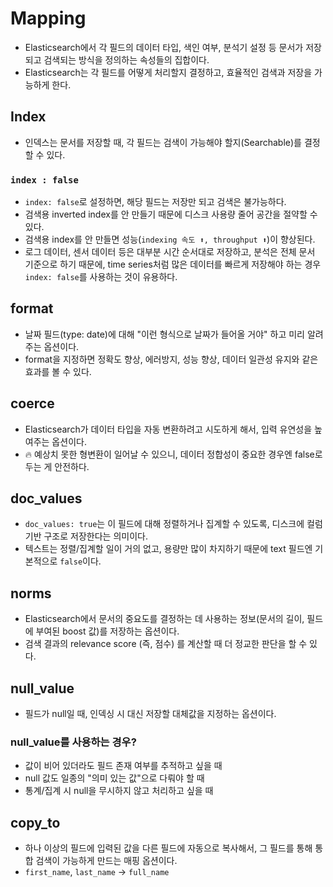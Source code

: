 # Mapping 
- Elasticsearch에서 각 필드의 데이터 타입, 색인 여부, 분석기 설정 등 문서가 저장되고 검색되는 방식을 정의하는 속성들의 집합이다. 
- Elasticsearch는 각 필드를 어떻게 처리할지 결정하고, 효율적인 검색과 저장을 가능하게 한다.

## Index
- 인덱스는 문서를 저장할 때, 각 필드는 검색이 가능해야 할지(Searchable)를 결정할 수 있다.

### `index : false`
- `index: false`로 설정하면, 해당 필드는 저장만 되고 검색은 불가능하다.
- 검색용 inverted index를 안 만들기 때문에 디스크 사용량 줄어 공간을 절약할 수 있다.
-  검색용 index를 안 만들면 성능(`indexing 속도 ⬆️, throughput ⬆️`)이 향상된다.
- 로그 데이터, 센서 데이터 등은 대부분 시간 순서대로 저장하고, 분석은 전체 문서 기준으로 하기 때문에, time series처럼 많은 데이터를 빠르게 저장해야 하는 경우 `index: false`를 사용하는 것이 유용하다.

## format
- 날짜 필드(type: date)에 대해 "이런 형식으로 날짜가 들어올 거야" 하고 미리 알려주는 옵션이다.
- format을 지정하면 정확도 향상, 에러방지, 성능 향상, 데이터 일관성 유지와 같은 효과를 볼 수 있다.

## coerce
- Elasticsearch가 데이터 타입을 자동 변환하려고 시도하게 해서, 입력 유연성을 높여주는 옵션이다.
- 🔥 예상치 못한 형변환이 일어날 수 있으니, 데이터 정합성이 중요한 경우엔 false로 두는 게 안전하다.

## doc_values
- `doc_values: true`는 이 필드에 대해 정렬하거나 집계할 수 있도록, 디스크에 컬럼 기반 구조로 저장한다는 의미이다.
- 텍스트는 정렬/집계할 일이 거의 없고, 용량만 많이 차지하기 때문에 text 필드엔 기본적으로 `false`이다.

## norms
- Elasticsearch에서 문서의 중요도를 결정하는 데 사용하는 정보(문서의 길이, 필드에 부여된 boost 값)를 저장하는 옵션이다.
- 검색 결과의 relevance score (즉, 점수) 를 계산할 때 더 정교한 판단을 할 수 있다.

## null_value
- 필드가 null일 때, 인덱싱 시 대신 저장할 대체값을 지정하는 옵션이다.

### null_value를 사용하는 경우?
- 값이 비어 있더라도 필드 존재 여부를 추적하고 싶을 때
- null 값도 일종의 "의미 있는 값"으로 다뤄야 할 때
- 통계/집계 시 null을 무시하지 않고 처리하고 싶을 때

## copy_to
- 하나 이상의 필드에 입력된 값을 다른 필드에 자동으로 복사해서, 그 필드를 통해 통합 검색이 가능하게 만드는 매핑 옵션이다.
- `first_name`, `last_name` -> `full_name`

